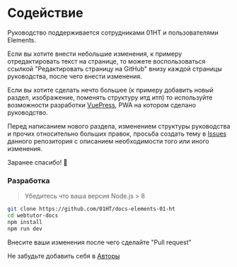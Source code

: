 # Содействие

Руководство поддерживается сотрудниками 01HT и пользователями Elements.

Если вы хотите внести небольшие изменения, к примеру отредактировать текст на странице, то можете воспользоваться ссылкой "Редактировать страницу на GitHub" внизу каждой страницы руководства, после чего внести изменения.

Если вы хотите сделать нечто большее (к примеру добавить новый раздел, изображение, поменять структуру итд итп) то используйте возможности разработки [VuePress](https://vuepress.vuejs.org/), PWA на котором сделано руководство.

Перед написанием нового раздела, изменением структуры руководства и прочих относительно больших правок, просьба создать тему в [Issues](https://github.com/01HT/docs-elements-01-ht/issues) данного репозитория с описанием необходимости того или иного изменения.

Заранее спасибо! 🙏

### Разработка

> Убедитесь что ваша версия Node.js > 8

``` sh
git clone https://github.com/01HT/docs-elements-01-ht
cd webtutor-docs
npm install
npm run dev
```

Внесите ваши изменения после чего сделайте "Pull request"

Не забудьте добавить себя в [Авторы](https://github.com/01HT/docs-elements-01-ht/blob/master/CONTRIBUTORS.md)